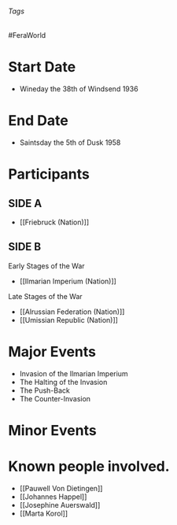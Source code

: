 ###### Tags

#FeraWorld

# Start Date
- Wineday the 38th of Windsend 1936

# End Date
- Saintsday the 5th of Dusk 1958

# Participants

## SIDE A
- [[Friebruck (Nation)]]

## SIDE B
Early Stages of the War
- [[Ilmarian Imperium (Nation)]]

Late Stages of the War
- [[Alrussian Federation (Nation)]]
- [[Umissian Republic (Nation)]]


# Major Events
- Invasion of the Ilmarian Imperium
- The Halting of the Invasion
- The Push-Back
- The Counter-Invasion

# Minor Events

# Known people involved.
- [[Pauwell Von Dietingen]]
- [[Johannes Happel]]
- [[Josephine Auerswald]]
- [[Marta Korol]]